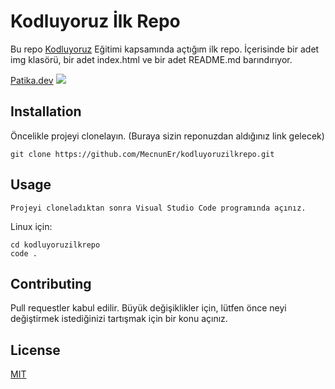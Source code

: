 # Kodluyoruz İlk Repo
Bu repo [Kodluyoruz](https://kodluyoruz.org/tr/kodluyoruz/) Eğitimi kapsamında açtığım ilk repo. İçerisinde bir adet img klasörü, bir adet index.html ve bir adet README.md barındırıyor.

[Patika.dev](www.patika.dev)
![](https://i.hizliresim.com/83nd437.png)

## Installation
Öncelikle projeyi clonelayın. (Buraya sizin reponuzdan aldığınız link gelecek)

```
git clone https://github.com/MecnunEr/kodluyoruzilkrepo.git
```

## Usage

```
Projeyi cloneladıktan sonra Visual Studio Code programında açınız.
```

Linux için:
```
cd kodluyoruzilkrepo
code .
```

## Contributing
Pull requestler kabul edilir. Büyük değişiklikler için, lütfen önce neyi değiştirmek istediğinizi tartışmak için bir konu açınız.

## License
[MIT](https://choosealicense.com/licenses/mit/)